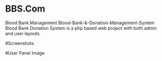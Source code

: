 # BBS.Com
Blood Bank Management 
Blood-Bank-&-Donation-Management-System
Blood Bank Donation System is a php based web project with both admin and user layouts.


#Screenshots

#User Panel Image



